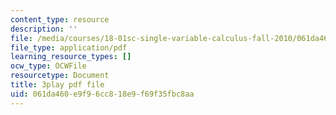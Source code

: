 ```yaml
---
content_type: resource
description: ''
file: /media/courses/18-01sc-single-variable-calculus-fall-2010/061da460e9f96cc818e9f69f35fbc8aa_-MI0b4h3rS0.pdf
file_type: application/pdf
learning_resource_types: []
ocw_type: OCWFile
resourcetype: Document
title: 3play pdf file
uid: 061da460-e9f9-6cc8-18e9-f69f35fbc8aa
---
```

